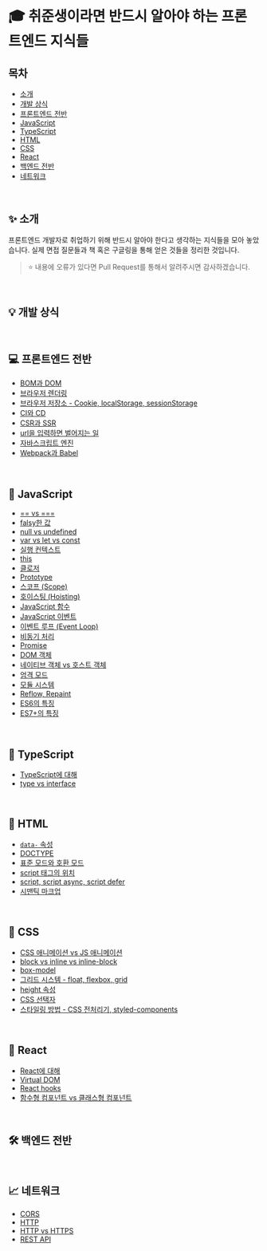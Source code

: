 # 🎓 취준생이라면 반드시 알아야 하는 프론트엔드 지식들
## 목차
- [소개](#-소개)
- [개발 상식](#-개발-상식)
- [프론트엔드 전반](#-프론트엔드-전반)
- [JavaScript](#-javascript)
- [TypeScript](#-typescript)
- [HTML](#-html)
- [CSS](#-css)
- [React](#-react)
- [백엔드 전반](#-백엔드-전반)
- [네트워크](#-네트워크)

<br>

## ✨ 소개
프론트엔드 개발자로 취업하기 위해 반드시 알아야 한다고 생각하는 지식들을 모아 놓았습니다. 실제 면접 질문들과 책 혹은 구글링을 통해 얻은 것들을 정리한 것입니다.

> ⭐ 내용에 오류가 있다면 Pull Request를 통해서 알려주시면 감사하겠습니다.

<br>

## 💡 개발 상식

<br>

## 💻 프론트엔드 전반
- [BOM과 DOM](Notes/FrontEnd/bom-dom.md)
- [브라우저 렌더링](Notes/FrontEnd/browser-rendering.md)
- [브라우저 저장소 - Cookie, localStorage, sessionStorage](Notes/FrontEnd/browser-storage.md)
- [CI와 CD](Notes/FrontEnd/ci-cd.md)
- [CSR과 SSR](Notes/FrontEnd/csr-ssr.md)
- [url을 입력하면 벌어지는 일](Notes/FrontEnd/enter-url-process.md)
- [자바스크립트 엔진](Notes/FrontEnd/javascript-engine.md)
- [Webpack과 Babel](Notes/FrontEnd/webpack-babel.md)

<br>

## 🍎 JavaScript
- [== vs ===](Notes/JavaScript/equal.md)
- [falsy한 값](Notes/JavaScript/falsy.md)
- [null vs undefined](Notes/JavaScript/null-undefined.md)
- [var vs let vs const](Notes/JavaScript/var-let-const.md)
- [실행 컨텍스트](Notes/JavaScript/execution-context.md)
- [this](Notes/JavaScript/this.md)
- [클로저](Notes/JavaScript/closure.md)
- [Prototype](Notes/JavaScript/prototype.md)
- [스코프 (Scope)](Notes/JavaScript/scope.md)
- [호이스팅 (Hoisting)](Notes/JavaScript/hoisting.md)
- [JavaScript 함수](Notes/JavaScript/function.md)
- [JavaScript 이벤트](Notes/JavaScript/event.md)
- [이벤트 루프 (Event Loop)](Notes/JavaScript/event-loop.md)
- [비동기 처리](Notes/JavaScript/async.md)
- [Promise](Notes/JavaScript/promise.md)
- [DOM 객체](Notes/JavaScript/dom-selector.md)
- [네이티브 객체 vs 호스트 객체](Notes/JavaScript/native-host-object.md)
- [엄격 모드](Notes/JavaScript/strict-mode.md)
- [모듈 시스템](Notes/JavaScript/module.md)
- [Reflow, Repaint](Notes/JavaScript/reflow-repaint.md)
- [ES6의 특징](Notes/JavaScript/ES6.md)
- [ES7+의 특징](Notes/JavaScript/ES7+.md)

<br>

## 🍒 TypeScript
- [TypeScript에 대해](Notes/TypeScript/typescript.md)
- [type vs interface](Notes/TypeScript/type-interface.md)

<br>

## 📃 HTML
- [`data-` 속성](Notes/HTML/data.md)
- [DOCTYPE](Notes/HTML/doctype.md)
- [표준 모드와 호환 모드](Notes/HTML/standard-quirks-mode.md)
- [script 태그의 위치](Notes/HTML/script-tag-position.md)
- [script, script async, script defer](Notes/HTML/script.md)
- [시맨틱 마크업](Notes/HTML/semantic-markup.md)

<br>

## 🎨 CSS
- [CSS 애니메이션 vs JS 애니메이션](Notes/CSS/animation.md)
- [block vs inline vs inline-block](Notes/CSS/block-inline.md)
- [box-model](Notes/CSS/box-model.md)
- [그리드 시스템 - float, flexbox, grid](Notes/CSS/grid-system.md)
- [height 속성](Notes/CSS/height.md)
- [CSS 선택자](Notes/CSS/selector.md)
- [스타일링 방법 - CSS 전처리기, styled-components](Notes/CSS/styling.md)

<br>

## 💙 React
- [React에 대해](Notes/React/react.md)
- [Virtual DOM](Notes/React/virtual-dom.md)
- [React hooks](Notes/React/hook.md)
- [함수형 컴포넌트 vs 클래스형 컴포넌트](Notes/React/function-class-component.md)

<br>

## 🛠 백엔드 전반

<br>

## 📈 네트워크
- [CORS](Notes/Network/cors.md)
- [HTTP](Notes/Network/http.md)
- [HTTP vs HTTPS](Notes/Network/http-https.md)
- [REST API](Notes/Network/rest-api.md)

<br>
